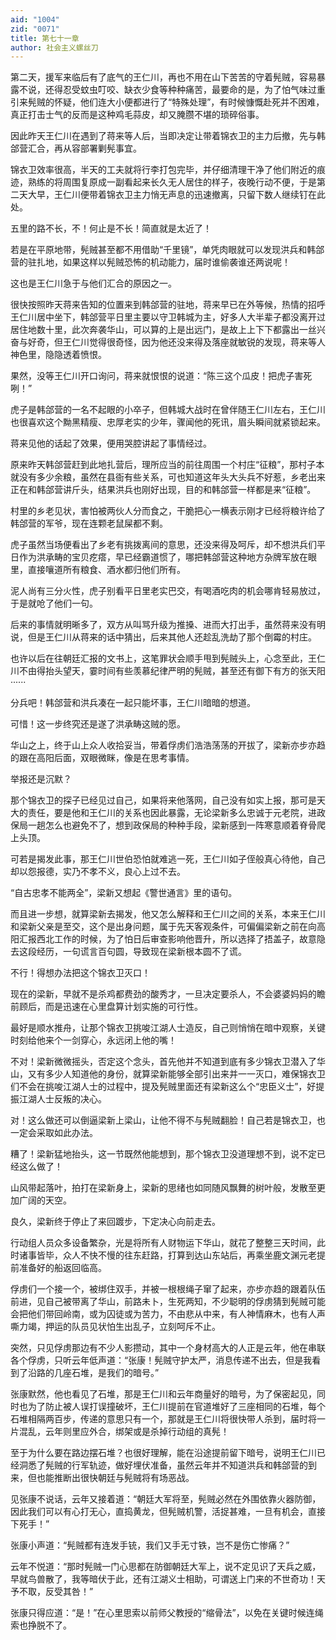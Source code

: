 ```yaml
---
aid: "1004"
zid: "0071"
title: 第七十一章
author: 社会主义螺丝刀
---
```


第二天，援军来临后有了底气的王仁川，再也不用在山下苦苦的守着髡贼，容易暴露不说，还得忍受蚊虫叮咬、缺衣少食等种种痛苦，最要命的是，为了怕气味过重引来髡贼的怀疑，他们连大小便都进行了“特殊处理”，有时候慷慨赴死并不困难，真正打击士气的反而是这种鸡毛蒜皮，却又腌臜不堪的琐碎俗事。

因此昨天王仁川在遇到了蒋来等人后，当即决定让带着锦衣卫的主力后撤，先与韩郃营汇合，再从容部署剿髡事宜。

锦衣卫效率很高，半天的工夫就将行李打包完毕，并仔细清理干净了他们附近的痕迹，熟练的将周围复原成一副看起来长久无人居住的样子，夜晚行动不便，于是第二天大早，王仁川便带着锦衣卫主力悄无声息的迅速撤离，只留下数人继续钉在此处。

五里的路不长，不！何止是不长！简直就是太近了！

若是在平原地带，髡贼甚至都不用借助“千里镜”，单凭肉眼就可以发现洪兵和韩郃营的驻扎地，如果这样以髡贼恐怖的机动能力，届时谁偷袭谁还两说呢！

这也是王仁川急于与他们汇合的原因之一。

很快按照昨天蒋来告知的位置来到韩郃营的驻地，蒋来早已在外等候，热情的招呼王仁川居中坐下，韩郃营平日里主要以守卫韩城为主，好多人大半辈子都没离开过居住地数十里，此次奔袭华山，可以算的上是出远门，是故上上下下都露出一丝兴奋与好奇，但王仁川觉得很奇怪，因为他还没来得及落座就敏锐的发现，蒋来等人神色里，隐隐透着愤恨。

果然，没等王仁川开口询问，蒋来就恨恨的说道：“陈三这个瓜皮！把虎子害死咧！”

虎子是韩郃营的一名不起眼的小卒子，但韩城大战时在曾伴随王仁川左右，王仁川也很喜欢这个黝黑精瘦、忠厚老实的少年，骤闻他的死讯，眉头瞬间就紧锁起来。

蒋来见他的话起了效果，便用哭腔讲起了事情经过。

原来昨天韩郃营赶到此地扎营后，理所应当的前往周围一个村庄“征粮”，那村子本就没有多少余粮，虽然在县衙有些关系，可也知道这年头大头兵不好惹，乡老出来正在和韩郃营讲斤头，结果洪兵也刚好出现，目的和韩郃营一样都是来“征粮”。

村里的乡老见状，害怕被两伙人分而食之，干脆把心一横表示刚才已经将粮许给了韩郃营的军爷，现在连颗老鼠屎都不剩。

虎子虽然当场便看出了乡老有挑拨离间的意思，还没来得及呵斥，却不想洪兵们平日作为洪承畴的宝贝疙瘩，早已经霸道惯了，哪把韩郃营这种地方杂牌军放在眼里，直接嚷道所有粮食、酒水都归他们所有。

泥人尚有三分火性，虎子别看平日里老实巴交，有喝酒吃肉的机会哪肯轻易放过，于是就呛了他们一句。

后来的事情就明晰多了，双方从叫骂升级为推搡、进而大打出手，虽然蒋来没有明说，但是王仁川从蒋来的话中猜出，后来其他人还趁乱洗劫了那个倒霉的村庄。

也许以后在往朝廷汇报的文书上，这笔罪状会顺手甩到髡贼头上，心念至此，王仁川不由得抬头望天，霎时间有些羡慕纪律严明的髡贼，甚至还有御下有方的张天阳······

分兵吧！韩郃营和洪兵凑在一起只能坏事，王仁川暗暗的想道。

可惜！这一步终究还是遂了洪承畴这贼的愿。

华山之上，终于山上众人收拾妥当，带着俘虏们浩浩荡荡的开拔了，梁新亦步亦趋的跟在高阳后面，双眼微眯，像是在思考事情。

举报还是沉默？

那个锦衣卫的探子已经见过自己，如果将来他落网，自己没有如实上报，那可是天大的责任，要是他和王仁川的关系也因此暴露，无论梁新多么忠诚于元老院，进政保局一趟怎么也避免不了，想到政保局的种种手段，梁新感到一阵寒意顺着脊骨爬上头顶。

可若是揭发此事，那王仁川世伯恐怕就难逃一死，王仁川如子侄般真心待他，自己却以怨报德，实乃不孝不义，良心上过不去。

“自古忠孝不能两全”，梁新又想起《警世通言》里的语句。

而且进一步想，就算梁新去揭发，他又怎么解释和王仁川之间的关系，本来王仁川和梁新父亲是至交，这个是出身问题，属于先天客观条件，可偏偏梁新之前在向高阳汇报西北工作的时候，为了怕日后审查影响他晋升，所以选择了捂盖子，故意隐去这段经历，一句谎言百句圆，导致现在梁新根本圆不了谎。

不行！得想办法把这个锦衣卫灭口！

现在的梁新，早就不是杀鸡都费劲的酸秀才，一旦决定要杀人，不会婆婆妈妈的瞻前顾后，而是迅速在心里盘算计划实施的可行性。

最好是顺水推舟，让那个锦衣卫挑唆江湖人士造反，自己则悄悄在暗中观察，关键时刻给他来个一剑穿心，永远闭上他的嘴！

不对！梁新微微摇头，否定这个念头，首先他并不知道到底有多少锦衣卫潜入了华山，又有多少人知道他的身份，就算梁新能够全部引出来并一一灭口，难保锦衣卫们不会在挑唆江湖人士的过程中，提及髡贼里面还有梁新这么个“忠臣义士”，好提振江湖人士反叛的决心。

对！这么做还可以倒逼梁新上梁山，让他不得不与髡贼翻脸！自己若是锦衣卫，也一定会采取如此办法。

糟了！梁新猛地抬头，这一节既然他能想到，那个锦衣卫没道理想不到，说不定已经这么做了！

山风带起落叶，拍打在梁新身上，梁新的思绪也如同随风飘舞的树叶般，发散至更加广阔的天空。

良久，梁新终于停止了来回踱步，下定决心向前走去。

行动组人员众多设备繁杂，光是将所有人财物运下华山，就花了整整三天时间，此时诸事皆毕，众人不快不慢的往东赶路，打算到达山东站后，再乘坐鹿文渊元老提前准备好的船返回临高。

俘虏们一个接一个，被绑住双手，并被一根根绳子窜了起来，亦步亦趋的跟着队伍前进，见自己被带离了华山，前路未卜，生死两知，不少聪明的俘虏猜到髡贼可能会把他们带回岭南，或为囚徒或为苦力，不由悲从中来，有人神情麻木，也有人声嘶力竭，押运的队员见状怕生出乱子，立刻呵斥不止。

突然，只见俘虏那边有不少人影攒动，其中一个身材高大的人正是云年，他在串联各个俘虏，只听云年低声道：“张康！髡贼守护太严，消息传递不出去，但是我看到了沿路的几座石堆，是我们的暗号。”

张康默然，他也看见了石堆，那是王仁川和云年商量好的暗号，为了保密起见，同时也为了防止被人误打误撞破坏，王仁川提前在官道堆好了三座相同的石堆，每个石堆相隔两百步，传递的意思只有一个，那就是王仁川将很快带人杀到，届时将一片混乱，云年则里应外合，绑架或是杀掉行动组的真髡！

至于为什么要在路边摆石堆？也很好理解，能在沿途提前留下暗号，说明王仁川已经洞悉了髡贼的行军轨迹，做好埋伏准备，虽然云年并不知道洪兵和韩郃营的到来，但也能推断出很快朝廷与髡贼将有场恶战。

见张康不说话，云年又接着道：“朝廷大军将至，髡贼必然在外围依靠火器防御，因此我们可以有心打无心，直捣黄龙，但髡贼机警，活捉甚难，一旦有机会，直接下死手！”

张康小声道：“髡贼都有连发手铳，我们又手无寸铁，岂不是伤亡惨痛？”

云年不悦道：“那时髡贼一门心思都在防御朝廷大军上，说不定见识了天兵之威，早就鸟兽散了，我等暗伏于此，还有江湖义士相助，可谓送上门来的不世奇功！天予不取，反受其咎！”

张康只得应道：“是！”在心里思索以前师父教授的“缩骨法”，以免在关键时候连绳索也挣脱不了。
